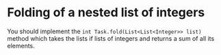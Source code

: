 # Folding of a nested list of integers

You should implement the `int Task.fold(List<List<Integer>> list)` method which takes the lists if lists of integers and
returns a sum of all its elements. 